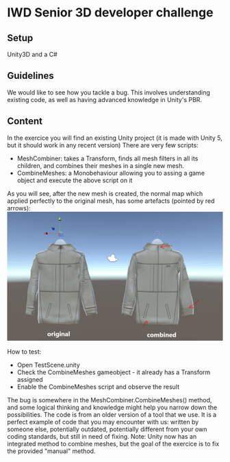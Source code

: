 # IWD Senior 3D developer challenge

## Setup

Unity3D and a C#

## Guidelines

We would like to see how you tackle a bug. This involves understanding existing code, as well as having advanced knowledge in Unity's PBR. 

## Content

In the exercice you will find an existing Unity project (it is made with Unity 5, but it should work in any recent version)
There are very few scripts:  
 - MeshCombiner: takes a Transform, finds all mesh filters in all its children, and combines their meshes in a single new mesh. 
 - CombineMeshes: a Monobehaviour allowing you to assing a game object and execute the above script on it  
 
As you will see, after the new mesh is created, the normal map which applied perfectly to the original mesh, has some artefacts (pointed by red arrows):  
![](SeeTheBug.png)

How to test: 
 - Open TestScene.unity 
 - Check the CombineMeshes gameobject - it already has a Transform assigned 
 - Enable the CombineMeshes script and observe the result  
 
The bug is somewhere in the MeshCombiner.CombineMeshes() method, and some logical thinking and knowledge might help you narrow down the possibilities. 
The code is from an older version of a tool that we use. It is a perfect example of code that you may encounter with us: written by someone else, potentially outdated, potentially different from your own coding standards, but still in need of fixing.
Note: Unity now has an integrated method to combine meshes, but the goal of the exercice is to fix the provided "manual" method.   
